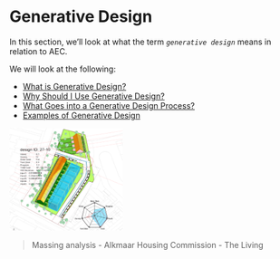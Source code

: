 # Generative Design

In this section, we’ll look at what the term _`generative design`_ means in relation to AEC.

We will look at the following:

* [What is Generative Design?](01-02-01_what-is-generative-design.md)
* [Why Should I Use Generative Design?](01-02-02_why-should-i-use-generative-design.md)
* [What Goes into a Generative Design Process?](01-02-03_what-goes-into-a-generative-design-process/README.md)
* [Examples of Generative Design](01-02-04_examples-of-generative-design/README.md)

<img src="../../assets/intro/gendesign.gif" style="width:200px;"/>

>Massing analysis - Alkmaar Housing Commission - The Living

